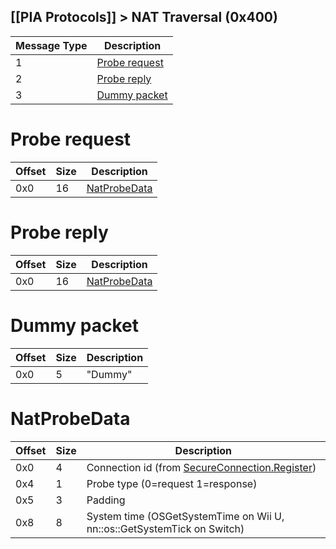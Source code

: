 [[PIA Protocols]] > NAT Traversal (0x400)
---

| Message Type | Description |
| --- | --- |
| 1 | [Probe request](#probe-request) |
| 2 | [Probe reply](#probe-reply) |
| 3 | [Dummy packet](#dummy-packet) |

# Probe request
| Offset | Size | Description |
| --- | --- | --- |
| 0x0 | 16 | [NatProbeData](#natprobedata) |

# Probe reply
| Offset | Size | Description |
| --- | --- | --- |
| 0x0 | 16 | [NatProbeData](#natprobedata) |

# Dummy packet
| Offset | Size | Description |
| --- | --- | --- |
| 0x0 | 5 | "Dummy" |

# NatProbeData
| Offset | Size | Description |
| --- | --- | --- |
| 0x0 | 4 | Connection id (from [SecureConnection.Register](https://github.com/Kinnay/NintendoClients/wiki/Secure-Protocol#1-register)) |
| 0x4 | 1 | Probe type (0=request 1=response) |
| 0x5 | 3 | Padding |
| 0x8 | 8 | System time (OSGetSystemTime on Wii U, nn::os::GetSystemTick on Switch) |